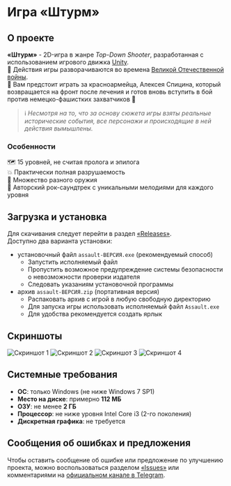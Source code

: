 # Игра «Штурм»
## О проекте
**«Штурм»** - 2D-игра в жанре _Top-Down Shooter_, разработанная с использованием игрового движка [Unity](https://unity.com/ru).\
📍 Действия игры разворачиваются во времена [Великой Отечественной войны](https://ru.wikipedia.org/wiki/%D0%92%D0%B5%D0%BB%D0%B8%D0%BA%D0%B0%D1%8F_%D0%9E%D1%82%D0%B5%D1%87%D0%B5%D1%81%D1%82%D0%B2%D0%B5%D0%BD%D0%BD%D0%B0%D1%8F_%D0%B2%D0%BE%D0%B9%D0%BD%D0%B0).\
👤 Вам предстоит играть за красноармейца, Алексея Спицина, который возвращается на фронт после лечения и готов вновь вступить в бой против немецко-фашистких захватчиков 💪

> ℹ _Несмотря на то, что за основу сюжета игры взяты реальные исторические события, все персонажи и происходящие в ней действия вымышлены._
### Особенности
🗺 15 уровней, не считая пролога и эпилога\
💥 Практически полная разрушаемость\
🔫 Множество разного оружия\
🎵 Авторский рок-саундтрек с уникальными мелодиями для каждого уровня
## Загрузка и установка
Для скачивания следует перейти в раздел [«Releases»](https://github.com/Taberant/AssaultGame/releases).\
Доступно два варианта установки:
- установочный файл `assault-ВЕРСИЯ.exe` (рекомендуемый способ)
  - Запустить исполняемый файл
  - Пропустить возможное предупреждение системы безопасности о невозможности проверки издателя
  - Следовать указаниям установочной программы
- архив `assault-ВЕРСИЯ.zip` (портативная версия)
  - Распаковать архив с игрой в любую свободную директорию
  - Для запуска игры использовать исполняемый файл `Assault.exe`
  - Для удобства рекомендуется создать ярлык
## Скриншоты
![Скриншот 1](/screen1.png)
![Скриншот 2](/screen2.png)
![Скриншот 3](/screen3.png)
![Скриншот 4](/screen4.png)
## Системные требования
- **ОС**: только Windows (не ниже Windows 7 SP1)
- **Место на диске**: примерно **112 МБ**
- **ОЗУ**: не менее **2 ГБ**
- **Процессор**: не ниже уровня Intel Core i3 (2-го поколения)
- **Дискретная графика**: не требуется
## Сообщения об ошибках и предложения
Чтобы оставить сообщение об ошибке или предложение по улучшению проекта, можно воспользоваться разделом [«Issues»](https://github.com/Taberant/AssaultGame/issues) или комментариями на [официальном канале в Telegram](https://t.me/taberant).
